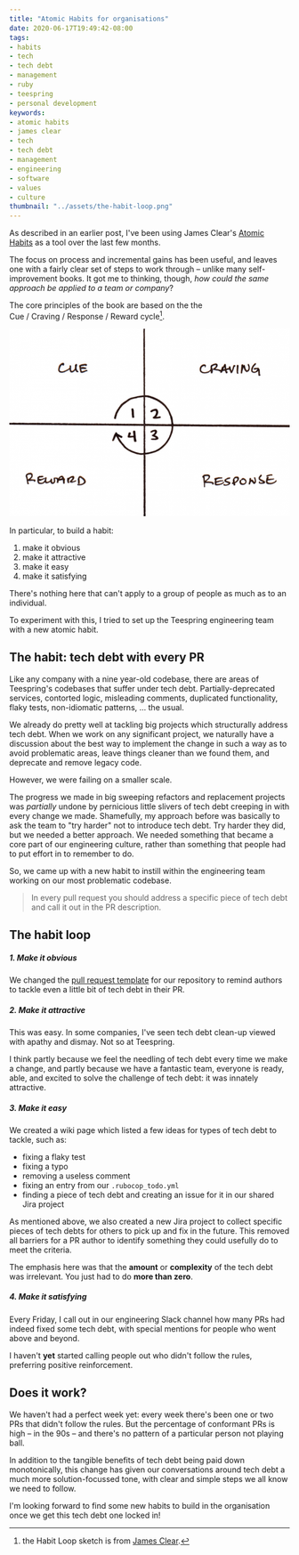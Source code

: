 ```yaml
---
title: "Atomic Habits for organisations"
date: 2020-06-17T19:49:42-08:00
tags:
- habits
- tech
- tech debt
- management
- ruby
- teespring
- personal development
keywords:
- atomic habits
- james clear
- tech
- tech debt
- management
- engineering
- software
- values
- culture
thumbnail: "../assets/the-habit-loop.png"
---
```


As described in an earlier post, I've been using James Clear's [Atomic Habits](https://jamesclear.com/atomic-habits) as a tool over the last few months.

The focus on process and incremental gains has been useful, and leaves one with a fairly clear set of steps to work through – unlike many self-improvement books. It got me to thinking, though, _how could the same approach be applied to a team or company_?

<!-- excerpt -->

The core principles of the book are based on the the Cue&nbsp;/&nbsp;Craving&nbsp;/&nbsp;Response&nbsp;/&nbsp;Reward cycle[^1].

![](../assets/the-habit-loop.png)

In particular, to build a habit:
1. make it obvious
1. make it attractive
1. make it easy
1. make it satisfying

There's nothing here that can't apply to a group of people as much as to an individual.

To experiment with this, I tried to set up the Teespring engineering team with a new atomic habit.

## The habit: tech debt with every PR
Like any company with a nine year-old codebase, there are areas of Teespring's codebases that suffer under tech debt. Partially-deprecated services, contorted logic, misleading comments, duplicated functionality, flaky tests, non-idiomatic patterns, ... the usual.

We already do pretty well at tackling big projects which structurally address tech debt. When we work on any significant project, we naturally have a discussion about the best way to implement the change in such a way as to avoid problematic areas, leave things cleaner than we found them, and deprecate and remove legacy code.

However, we were failing on a smaller scale.

The progress we made in big sweeping refactors and replacement projects was _partially_ undone by pernicious little slivers of tech debt creeping in with every change we made. Shamefully, my approach before was basically to ask the team to "try harder" not to introduce tech debt. Try harder they did, but we needed a better approach. We needed something that became a core part of our engineering culture, rather than something that people had to put effort in to remember to do.

So, we came up with a new habit to instill within the engineering team working on our most problematic codebase.

> In every pull request you should address a specific piece of tech debt and call it out in the PR description.

## The habit loop
##### 1. Make it obvious
We changed the [pull request template](https://help.github.com/en/github/building-a-strong-community/creating-a-pull-request-template-for-your-repository) for our repository to remind authors to tackle even a little bit of tech debt in their PR.

##### 2. Make it attractive
This was easy. In some companies, I've seen tech debt clean-up viewed with apathy and dismay. Not so at Teespring.

I think partly because we feel the needling of tech debt every time we make a change, and partly because we have a fantastic team, everyone is ready, able, and excited to solve the challenge of tech debt: it was innately attractive.

##### 3. Make it easy
We created a wiki page which listed a few ideas for types of tech debt to tackle, such as:

- fixing a flaky test
- fixing a typo
- removing a useless comment
- fixing an entry from our `.rubocop_todo.yml`
- finding a piece of tech debt and creating an issue for it in our shared Jira project

As mentioned above, we also created a new Jira project to collect specific pieces of tech debts for others to pick up and fix in the future. This removed all barriers for a PR author to identify something they could usefully do to meet the criteria.

The emphasis here was that the **amount** or **complexity** of the tech debt was irrelevant. You just had to do **more than zero**.

##### 4. Make it satisfying
Every Friday, I call out in our engineering Slack channel how many PRs had indeed fixed some tech debt, with special mentions for people who went above and beyond.

I haven't **yet** started calling people out who didn't follow the rules, preferring positive reinforcement.

## Does it work?
We haven't had a perfect week yet: every week there's been one or two PRs that didn't follow the rules. But the percentage of conformant PRs is high – in the 90s – and there's no pattern of a particular person not playing ball.

In addition to the tangible benefits of tech debt being paid down monotonically, this change has given our conversations around tech debt a much more solution-focussed tone, with clear and simple steps we all know we need to follow.

I'm looking forward to find some new habits to build in the organisation once we get this tech debt one locked in!

[^1]: the Habit Loop sketch is from [James Clear](https://jamesclear.com/habit-triggers).
